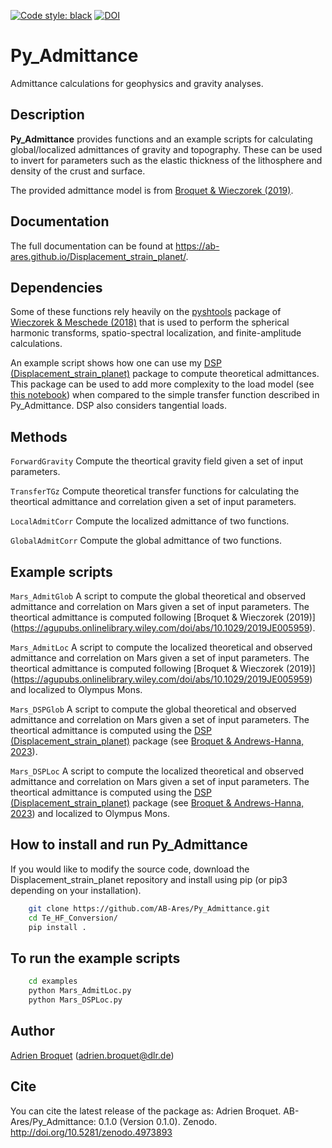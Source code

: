 [![Code style: black](https://img.shields.io/badge/code%20style-black-000000.svg)](https://github.com/psf/black)
[![DOI](https://zenodo.org/badge/368906695.svg)](https://zenodo.org/badge/latestdoi/368906695)

# Py_Admittance

Admittance calculations for geophysics and gravity analyses.

## Description

**Py_Admittance** provides functions and an example scripts for calculating global/localized admittances of gravity and topography. These can be used to invert for parameters such as the elastic thickness of the lithosphere and density of the crust and surface.

The provided admittance model is from [Broquet & Wieczorek (2019)](https://agupubs.onlinelibrary.wiley.com/doi/abs/10.1029/2019JE005959).

## Documentation

The full documentation can be found at https://ab-ares.github.io/Displacement_strain_planet/.

## Dependencies

Some of these functions rely heavily on the [pyshtools](https://shtools.github.io/SHTOOLS/) package of [Wieczorek & Meschede (2018)](https://agupubs.onlinelibrary.wiley.com/doi/full/10.1029/2018GC007529) that is used to perform the spherical harmonic transforms, spatio-spectral localization, and finite-amplitude calculations.

An example script shows how one can use my [DSP (Displacement_strain_planet)]( https://github.com/AB-Ares/Displacement_strain_planet) package to compute theoretical admittances. This package can be used to add more complexity to the load model (see [this notebook](https://ab-ares.github.io/Displacement_strain_planet/notebooks/Run_demo.html)) when compared to the simple transfer function described in Py_Admittance. DSP also considers tangential loads. 

## Methods
`ForwardGravity`  Compute the theortical gravity field given a set of input parameters.

`TransferTGz`  Compute theoretical transfer functions for calculating the theortical admittance and correlation given a set of input parameters.

`LocalAdmitCorr`  Compute the localized admittance of two functions.

`GlobalAdmitCorr` Compute the global admittance of two functions.

## Example scripts
`Mars_AdmitGlob`  A script to compute the global theoretical and observed admittance and correlation on Mars given a set of input parameters. The theortical admittance is computed following [Broquet & Wieczorek (2019)] (https://agupubs.onlinelibrary.wiley.com/doi/abs/10.1029/2019JE005959).

`Mars_AdmitLoc`  A script to compute the localized theoretical and observed admittance and correlation on Mars given a set of input parameters. The theortical admittance is computed following [Broquet & Wieczorek (2019)] (https://agupubs.onlinelibrary.wiley.com/doi/abs/10.1029/2019JE005959) and localized to Olympus Mons.

`Mars_DSPGlob`  A script to compute the global theoretical and observed admittance and correlation on Mars given a set of input parameters. The theortical admittance is computed using the [DSP (Displacement_strain_planet)]( https://github.com/AB-Ares/Displacement_strain_planet) package (see [Broquet & Andrews-Hanna, 2023](https://doi.org/10.1038/s41550-022-01836-3)).

`Mars_DSPLoc`  A script to compute the localized theoretical and observed admittance and correlation on Mars given a set of input parameters. The theortical admittance is computed using the [DSP (Displacement_strain_planet)]( https://github.com/AB-Ares/Displacement_strain_planet) package (see [Broquet & Andrews-Hanna, 2023](https://doi.org/10.1038/s41550-022-01836-3)) and localized to Olympus Mons.

## How to install and run Py_Admittance
If you would like to modify the source code, download the Displacement_strain_planet repository and install using pip (or pip3 depending on your installation).
```bash
    git clone https://github.com/AB-Ares/Py_Admittance.git
    cd Te_HF_Conversion/
    pip install .
```

## To run the example scripts
```bash
    cd examples
    python Mars_AdmitLoc.py 
    python Mars_DSPLoc.py 
```

## Author
[Adrien Broquet](https://ab-ares.github.io/website/) (adrien.broquet@dlr.de)

## Cite
You can cite the latest release of the package as:
Adrien Broquet. AB-Ares/Py_Admittance: 0.1.0 (Version 0.1.0). Zenodo. http://doi.org/10.5281/zenodo.4973893
